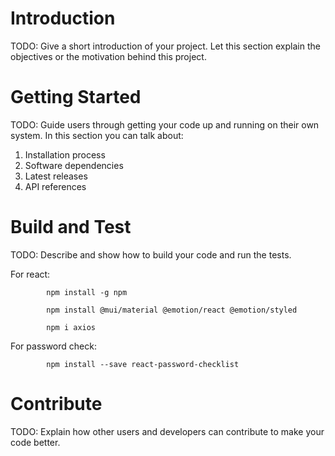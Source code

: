 # Introduction 
TODO: Give a short introduction of your project. Let this section explain the objectives or the motivation behind this project. 

# Getting Started
TODO: Guide users through getting your code up and running on their own system. In this section you can talk about:
1.	Installation process
2.	Software dependencies
3.	Latest releases
4.	API references

# Build and Test
TODO: Describe and show how to build your code and run the tests. 

For react:  

            npm install -g npm
            
            npm install @mui/material @emotion/react @emotion/styled
            
            npm i axios

For password check: 

            npm install --save react-password-checklist

# Contribute
TODO: Explain how other users and developers can contribute to make your code better. 